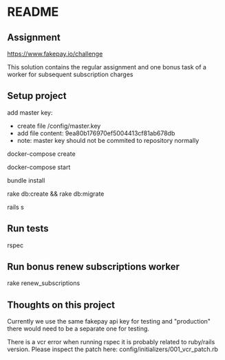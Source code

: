 # README

## Assignment

https://www.fakepay.io/challenge

This solution contains the regular assignment and one bonus task of a worker for subsequent subscription charges

## Setup project

add master key:
- create file /config/master.key
- add file content: 9ea80b176970ef5004413cf81ab678db
- note: master key should not be commited to repository normally

docker-compose create

docker-compose start

bundle install

rake db:create && rake db:migrate

rails s

## Run tests

rspec

## Run bonus renew subscriptions worker

rake renew_subscriptions

## Thoughts on this project

Currently we use the same fakepay api key for testing and "production" there would need to be a separate one for testing.

There is a vcr error when running rspec it is probably related to ruby/rails version. Please inspect the patch here: config/initializers/001_vcr_patch.rb
